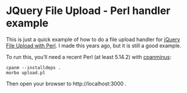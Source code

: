 # JQuery File Upload - Perl handler example

This is just a quick example of how to do a file upload handler for
[jQuery File Upload with Perl][jfu].  I made this years ago, but it is
still a good example.

[jfu]: https://github.com/blueimp/jQuery-File-Upload

To run this, you'll need a recent Perl (at least 5.14.2) with
[cpanminus][cpanm]:

    cpanm --installdeps .
    morbo upload.pl

[cpanm]: https://metacpan.org/pod/App::cpanminus

Then open your browser to http://localhost:3000 .
